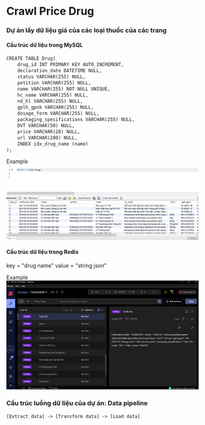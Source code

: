 # Crawl Price Drug
### Dự án lấy dữ liệu giá của các loại thuốc của các trang


####  Cấu trúc dữ liệu trong MySQL
```mysql
CREATE TABLE Drug(
    drug_id INT PRIMARY KEY AUTO_INCREMENT,
    declaration_date DATETIME NULL,
    status VARCHAR(255) NULL,
    petition VARCHAR(255) NULL,
    name VARCHAR(255) NOT NULL UNIQUE,
    hc_name VARCHAR(255) NULL,
    nd_hl VARCHAR(255) NULL,
    gplh_gpnk VARCHAR(255) NULL,
    dosage_form VARCHAR(255) NULL,
    packaging_specifications VARCHAR(255) NULL,
    DVT VARCHAR(50) NULL,
    price VARCHAR(20) NULL,
    url VARCHAR(200) NULL,
    INDEX idx_drug_name (name)
);

```

Example
![](https://raw.githubusercontent.com/phantu279999/CrawlPriceDrug/refs/heads/master/example/example_data_sql.png)



#### Cấu trúc dữ liệu trong Redis

key = "drug name"
value = "string json"

Example
![](https://raw.githubusercontent.com/phantu279999/CrawlPriceDrug/refs/heads/master/example/example_data.png)


### Cấu trúc luồng dữ liệu của dự án: Data pipeline

```
[Extract data] -> [Transform data] -> [Load data]
```